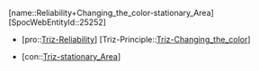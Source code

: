 ﻿---
type: TrizContradiction
aliases:
- Reliability+Changing_the_color-stationary_Area
license: CC BY-SA 4.0
copyright: https://github.com/SpocWeb
IsDeleted: false
IsReadOnly: false
Confidential: public
tags: 
- Triz/Contradiction
---
[name::Reliability+Changing_the_color-stationary_Area]
[SpocWebEntityId::25252]
+ [pro::[Triz-Reliability](tech/Triz/Parameter/Triz-Reliability.md)]
[Triz-Principle::[Triz-Changing_the_color](tech/Triz/Principle/Triz-Changing_the_color.md)]
- [con::[Triz-stationary_Area](tech/Triz/Parameter/Triz-stationary_Area.md)]

